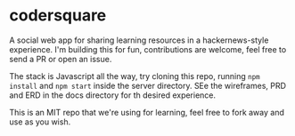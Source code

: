 # codersquare
A social web app for sharing learning resources in a hackernews-style experience. I'm
building this for fun, contributions are welcome, feel free to send a PR or open an issue.

The stack is Javascript all the way, try cloning this repo, running `npm install` and `npm start`
inside the server directory. SEe the wireframes, PRD and ERD in the docs directory for th desired
experience.

This is an MIT repo that we're using for learning, feel free to fork away and use as you wish.